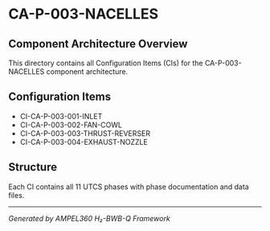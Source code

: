 # CA-P-003-NACELLES

## Component Architecture Overview
This directory contains all Configuration Items (CIs) for the CA-P-003-NACELLES component architecture.

## Configuration Items
- CI-CA-P-003-001-INLET
- CI-CA-P-003-002-FAN-COWL
- CI-CA-P-003-003-THRUST-REVERSER
- CI-CA-P-003-004-EXHAUST-NOZZLE

## Structure
Each CI contains all 11 UTCS phases with phase documentation and data files.

---
*Generated by AMPEL360 H₂-BWB-Q Framework*

